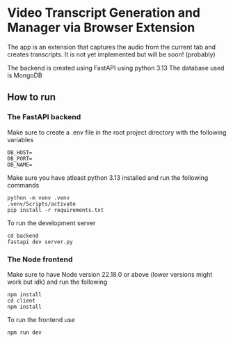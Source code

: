 # Video Transcript Generation and Manager via Browser Extension
The app is an extension that captures the audio from the current tab and creates transcripts. It is not yet implemented but will be soon! (probably)

The backend is created using FastAPI using python 3.13
The database used is MongoDB

## How to run
### The FastAPI backend 
Make sure to create a .env file in the root project directory with the following variables 
```
DB_HOST=
DB_PORT=
DB_NAME=
```

Make sure you have atleast python 3.13 installed and run the following commands 
```
python -m venv .venv
.venv/Scripts/activate
pip install -r requirements.txt
```
To run the development server 
```
cd backend
fastapi dev server.py
```

### The Node frontend
Make sure to have Node version 22.18.0 or above (lower versions might work but idk) and run the following 
```
npm install
cd client
npm install
```
To run the frontend use
```
npm run dev
```
